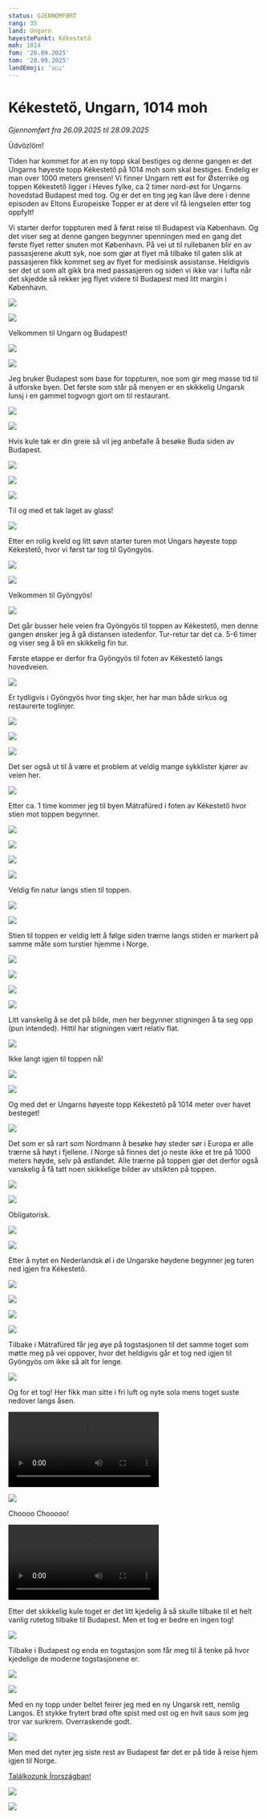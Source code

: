 ```yaml
---
status: GJENNOMFØRT
rang: 35
land: Ungarn
høyestePunkt: Kékestető
moh: 1014
fom: '26.09.2025'
tom: '28.09.2025'
landEmoji: '🇭🇺'
---
```


# Kékestető, Ungarn, 1014 moh

_Gjennomført fra 26.09.2025 til 28.09.2025_

Üdvözlöm!

Tiden har kommet for at en ny topp skal bestiges og denne gangen er det Ungarns høyeste topp Kékestető på 1014 moh som skal bestiges. Endelig er man over 1000 meters grensen! Vi finner Ungarn rett øst for Østerrike og toppen Kékestető ligger i Heves fylke, ca 2 timer nord-øst for Ungarns hovedstad Budapest med tog. Og er det en ting jeg kan låve dere i denne episoden av Eltons Europeiske Topper er at dere vil få lengselen etter tog oppfylt!

Vi starter derfor toppturen med å først reise til Budapest via København. Og det viser seg at denne gangen begynner spenningen med en gang det første flyet retter snuten mot København. På vei ut til rullebanen blir en av passasjerene akutt syk, noe som gjør at flyet må tilbake til gaten slik at passasjeren fikk kommet seg av flyet for medisinsk assistanse. Heldigvis ser det ut som alt gikk bra med passasjeren og siden vi ikke var i lufta når det skjedde så rekker jeg flyet videre til Budapest med litt margin i København.

![](../../assets/35_ungarn/osl_til_budapest/fly_osl.jpg)

![](../../assets/35_ungarn/osl_til_budapest/soloppgang.jpg)

Velkommen til Ungarn og Budapest!

![](../../assets/35_ungarn/budapest/IMG_1988.jpg)

![](../../assets/35_ungarn/budapest/IMG_2018.jpg)

Jeg bruker Budapest som base for toppturen, noe som gir meg masse tid til å utforske byen. Det første som står på menyen er en skikkelig Ungarsk lunsj i en gammel togvogn gjort om til restaurant.

![](../../assets/35_ungarn/budapest/vagon_restaurant/IMG_2001.jpg)

![](../../assets/35_ungarn/budapest/vagon_restaurant/IMG_1999.jpg)

Hvis kule tak er din greie så vil jeg anbefalle å besøke Buda siden av Budapest.

![](../../assets/35_ungarn/budapest/tak/IMG_2006.jpg)

![](../../assets/35_ungarn/budapest/tak/IMG_2008.jpg)

![](../../assets/35_ungarn/budapest/tak/IMG_2009.jpg)

Til og med et tak laget av glass!

![](../../assets/35_ungarn/budapest/tak/IMG_2012.jpg)

Etter en rolig kveld og litt søvn starter turen mot Ungars høyeste topp Kékestető, hvor vi først tar tog til Gyöngyös.

![](../../assets/35_ungarn/til_toppen/tog_til_gyongyos/IMG_2021.jpg)

![](../../assets/35_ungarn/til_toppen/tog_til_gyongyos/IMG_2022.jpg)

Velkommen til Gyöngyös!

![](../../assets/35_ungarn/til_toppen/tog_til_gyongyos/IMG_2130.jpg)

Det går busser hele veien fra Gyöngyös til toppen av Kékestető, men denne gangen ønsker jeg å gå distansen istedenfor. Tur-retur tar det ca. 5-6 timer og viser seg å bli en skikkelig fin tur.

Første etappe er derfor fra Gyöngyös til foten av Kékestető langs hovedveien.

![](../../assets/35_ungarn/til_toppen/gyongyos_til_sti/IMG_2028.jpg)

Er tydligvis i Gyöngyös hvor ting skjer, her har man både sirkus og restaurerte toglinjer.

![](../../assets/35_ungarn/til_toppen/gyongyos_til_sti/IMG_2030.jpg)

![](../../assets/35_ungarn/til_toppen/gyongyos_til_sti/IMG_2034.jpg)

![](../../assets/35_ungarn/til_toppen/gyongyos_til_sti/IMG_2036.jpg)

Det ser også ut til å være et problem at veldig mange sykklister kjører av veien her.

![](../../assets/35_ungarn/til_toppen/gyongyos_til_sti/IMG_2039.jpg)

Etter ca. 1 time kommer jeg til byen Mátrafüred i foten av Kékestető hvor stien mot toppen begynner.

![](../../assets/35_ungarn/til_toppen/gyongyos_til_sti/IMG_2041.jpg)

![](../../assets/35_ungarn/til_toppen/sti_til_toppen/IMG_2047.jpg)

![](../../assets/35_ungarn/til_toppen/sti_til_toppen/IMG_2050.jpg)

![](../../assets/35_ungarn/til_toppen/sti_til_toppen/IMG_2052.jpg)

Veldig fin natur langs stien til toppen.

![](../../assets/35_ungarn/til_toppen/sti_til_toppen/IMG_2056.jpg)

![](../../assets/35_ungarn/til_toppen/sti_til_toppen/IMG_2057.jpg)

Stien til toppen er veldig lett å følge siden trærne langs stiden er markert på samme måte som turstier hjemme i Norge.

![](../../assets/35_ungarn/til_toppen/sti_til_toppen/IMG_2059.jpg)

![](../../assets/35_ungarn/til_toppen/sti_til_toppen/IMG_2064.jpg)

![](../../assets/35_ungarn/til_toppen/sti_til_toppen/IMG_2069.jpg)

![](../../assets/35_ungarn/til_toppen/sti_til_toppen/IMG_2070.jpg)

Litt vanskelig å se det på bilde, men her begynner stigningen å ta seg opp (pun intended). Hittil har stigningen vært relativ flat.

![](../../assets/35_ungarn/til_toppen/sti_til_toppen/IMG_2075.jpg)

Ikke langt igjen til toppen nå!

![](../../assets/35_ungarn/til_toppen/sti_til_toppen/IMG_2078.jpg)

![](../../assets/35_ungarn/til_toppen/sti_til_toppen/IMG_2080.jpg)

Og med det er Ungarns høyeste topp Kékestető på 1014 meter over havet besteget!

![](../../assets/35_ungarn/toppen/IMG_2088.jpg)

Det som er så rart som Nordmann å besøke høy steder sør i Europa er alle trærne så høyt i fjellene. I Norge så finnes det jo neste ikke et tre på 1000 meters høyde, selv på østlandet. Alle trærne på toppen gjør det derfor også vanskelig å få tatt noen skikkelige bilder av utsikten på toppen.

![](../../assets/35_ungarn/toppen/IMG_2090.jpg)

![](../../assets/35_ungarn/toppen/IMG_2102.jpg)

Obligatorisk.

![](../../assets/35_ungarn/toppen/IMG_2104.jpg)

![](../../assets/35_ungarn/toppen/IMG_2106.jpg)

Etter å nytet en Nederlandsk øl i de Ungarske høydene begynner jeg turen ned igjen fra Kékestető.

![](../../assets/35_ungarn/toppen_til_budapest/IMG_2110.jpg)

![](../../assets/35_ungarn/toppen_til_budapest/IMG_2112.jpg)

![](../../assets/35_ungarn/toppen_til_budapest/IMG_2116.jpg)

![](../../assets/35_ungarn/toppen_til_budapest/IMG_2120.jpg)

Tilbake i Mátrafüred får jeg øye på togstasjonen til det samme toget som møtte meg på vei oppover, hvor det heldigvis går et tog ned igjen til Gyöngyös om ikke så alt for lenge.

![](../../assets/35_ungarn/toppen_til_budapest/IMG_2122.jpg)

Og for et tog! Her fikk man sitte i fri luft og nyte sola mens toget suste nedover langs åsen.

<video controls>
  <source src="/35_ungarn/IMG_2124.MOV" type="video/mp4">
</video>

![](../../assets/35_ungarn/toppen_til_budapest/IMG_2127.jpg)

Choooo Chooooo!

<video controls>
  <source src="/35_ungarn/IMG_2125.MOV" type="video/mp4">
</video>

Etter det skikkelig kule toget er det litt kjedelig å så skulle tilbake til et helt vanlig rutetog tilbake til Budapest. Men et tog er bedre en ingen tog!

![](../../assets/35_ungarn/toppen_til_budapest/IMG_2131.jpg)

Tilbake i Budapest og enda en togstasjon som får meg til å tenke på hvor kjedelige de moderne togstasjonene er.

![](../../assets/35_ungarn/toppen_til_budapest/IMG_2135.jpg)

![](../../assets/35_ungarn/toppen_til_budapest/IMG_2141.jpg)

Med en ny topp under beltet feirer jeg med en ny Ungarsk rett, nemlig Langos. Et stykke frytert brød ofte spist med ost og en hvit saus som jeg tror var surkrem. Overraskende godt.

![](../../assets/35_ungarn/budapest/IMG_2144.jpg)

Men med det nyter jeg siste rest av Budapest før det er på tide å reise hjem igjen til Norge.

[Találkozunk Írországban!](/topper/34_irland)

![](../../assets/35_ungarn/budapest/IMG_2147.jpg)

![](../../assets/35_ungarn/budapest/IMG_2155.jpg)